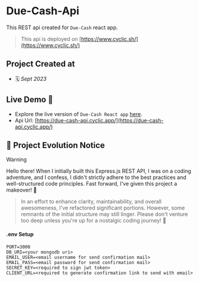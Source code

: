 # Due-Cash-Api

This REST api created for `Due-Cash` react app.

> This api is deployed on [https://www.cyclic.sh/](https://www.cyclic.sh/)

## Project Created at
- 🗓 *Sept 2023*

## Live Demo 🎉

- Explore the live version of `Due-Cash React app` [here](https://due-cash.vercel.app).
- Api Url: [https://due-cash-api.cyclic.app/](https://due-cash-api.cyclic.app/)

## 🚧 Project Evolution Notice
> [!WARNING]
> Hello there! When I initially built this Express.js REST API, I was on a coding adventure, and I confess, I didn't strictly adhere to the best practices and well-structured code principles. Fast forward, I've given this project a makeover! 🎨

> In an effort to enhance clarity, maintainability, and overall awesomeness, I've refactored significant portions. However, some remnants of the initial structure may still linger. Please don't venture too deep unless you're up for a nostalgic coding journey! 🚀

#### .env Setup
```
PORT=3000
DB_URI=<your mongodb uri>
EMAIL_USER=<email username for send confirmation mail>
EMAIL_PASS=<email password for send confirmation mail>
SECRET_KEY=<required to sign jwt token>
CLIENT_URL=<required to generate confirmation link to send with email>
```
